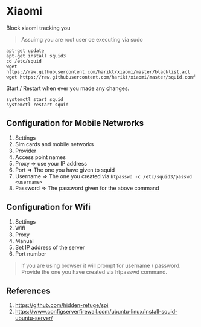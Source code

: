 # Xiaomi
Block xiaomi tracking you

> Assuimg you are root user oe executing via sudo

```
apt-get update
apt-get install squid3
cd /etc/squid
wget https://raw.githubusercontent.com/harikt/xiaomi/master/blacklist.acl
wget https://raw.githubusercontent.com/harikt/xiaomi/master/squid.conf
```

Start / Restart when ever you made any changes.

```
systemctl start squid
systemctl restart squid
```

## Configuration for Mobile Netwrorks

1. Settings
2. Sim cards and mobile networks
3. Provider
4. Access point names
6. Proxy => use your IP address
7. Port  => The one you have given to squid
8. Username => The one you created via `htpasswd -c /etc/squid3/passwd <username>`
9. Password => The password given for the above command

## Configuration for Wifi

1. Settings
2. Wifi
3. Proxy
4. Manual
5. Set IP address of the server
6. Port number

> If you are using browser it will prompt for username / password. Provide the one you have created via htpasswd command.

## References 

1. https://github.com/hidden-refuge/spi
2. https://www.configserverfirewall.com/ubuntu-linux/install-squid-ubuntu-server/

